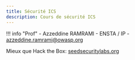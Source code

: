 ```yaml
---
title: Sécurité ICS
description: Cours de sécurité ICS
---
```


!!! info "Prof"
    - Azzeddine RAMRAMI
    - ENSTA / IP
    - [azzeddine.ramrami@owasp.org](mailto:azzeddine.ramrami@owasp.org)

Mieux que Hack the Box: [seedsecuritylabs.org](https://seedsecuritylabs.org)

